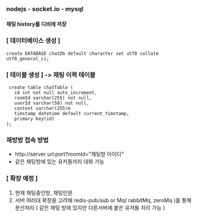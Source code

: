  
 ### nodejs - socket.io - mysql 

 #### 채팅 history를 디비에 저장

 ### [ 데이터베이스 생성 ]
 ```
 create DATABASE chatDb default character set utf8 collate utf8_general_ci;
 ```
 
 ### [ 테이블 생성 ] -> 채팅 이력 테이블
 ```
  create table chatTable (
    id int not null auto_increment,
    roomId varchar(255) not null,
    userId varchar(50) not null,
    content varchar(255)m
    timstamp datetime default current_timstamp,
    primary key(id)
 );
 ```
 
 ### 채방방 접속 방법
 - http://server url:port?roomId="채팅방 아이디"
 - 같은 채팅방에 있는 유저들끼리 대화 가능

### [ 확장 예정 ]
 1. 현재 채팅중인방, 채팅인원 
 2. 서버 여러대 확장을 고려해 redis-pub/sub or Mq( rabbitMq, zeroMq )를 통해 분산처리 ( 같은 채팅 방에 있지만 다른서버에 붙은 유저들 처리 가능 )
